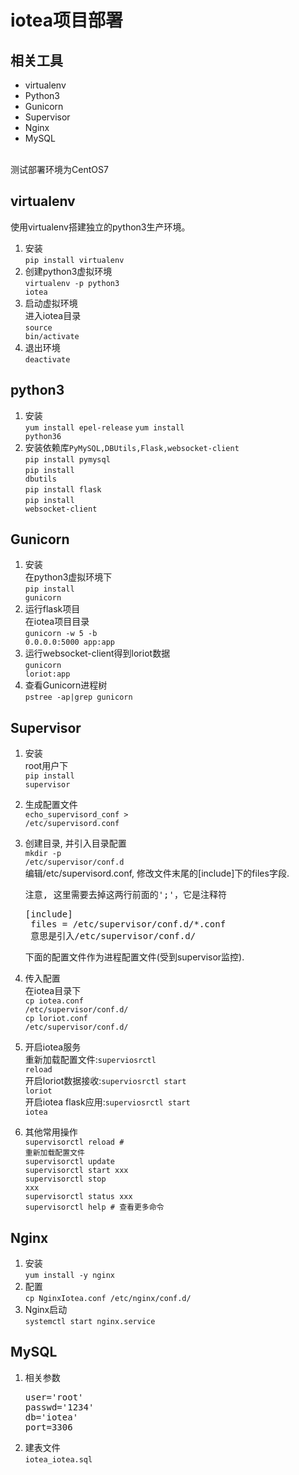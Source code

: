 # iotea项目部署

## 相关工具
- virtualenv
- Python3
- Gunicorn 
- Supervisor 
- Nginx
- MySQL

<br>
测试部署环境为CentOS7
 
## virtualenv
使用virtualenv搭建独立的python3生产环境。

1. 安装<br>
    <code>pip install virtualenv </code>
2. 创建python3虚拟环境<br>
    <code>virtualenv -p python3 iotea</code>
3. 启动虚拟环境<br>
    进入iotea目录<br>
    <code>source bin/activate</code>
4. 退出环境<br>
    <code>deactivate</code>

## python3   
1. 安装<br>
    <code>yum install epel-release</code>
    <code>yum install python36</code>
2. 安装依赖库<code>PyMySQL,DBUtils,Flask,websocket-client</code><br>
    <code>pip install pymysql</code><br>
    <code>pip install dbutils</code><br>
    <code>pip install flask</code><br>
    <code>pip install websocket-client</code>

## Gunicorn
1. 安装<br>
    在python3虚拟环境下<br>
    <code>pip install gunicorn</code>
2. 运行flask项目<br>
    在iotea项目目录<br>
    <code>gunicorn -w 5 -b 0.0.0.0:5000 app:app</code>
3. 运行websocket-client得到loriot数据<br>
    <code>gunicorn loriot:app</code>
4. 查看Gunicorn进程树<br>
    <code>pstree -ap|grep gunicorn</code>
    
## Supervisor
1. 安装<br>
   root用户下<br>
   <code>pip install supervisor</code>
2. 生成配置文件<br>
    <code>echo_supervisord_conf > /etc/supervisord.conf</code>
3. 创建目录, 并引入目录配置<br>
    <code>mkdir -p /etc/supervisor/conf.d</code><br>
    编辑/etc/supervisord.conf, 修改文件末尾的[include]下的files字段.<br>
    <pre>注意, 这里需要去掉这两行前面的';'，它是注释符</pre>
    <pre>[include]
    files = /etc/supervisor/conf.d/*.conf
    意思是引入/etc/supervisor/conf.d/</pre>
    下面的配置文件作为进程配置文件(受到supervisor监控).<br>
    
4. 传入配置<br>
    在iotea目录下<br>
    <code>cp iotea.conf /etc/supervisor/conf.d/</code><br>
    <code>cp loriot.conf /etc/supervisor/conf.d/</code><br>
    
5. 开启iotea服务<br>
    重新加载配置文件:<code>superviosrctl reload</code><br>
    开启loriot数据接收:<code>superviosrctl start loriot</code><br>
    开启iotea flask应用:<code>superviosrctl start iotea</code><br>
    
6. 其他常用操作<br>
    <code>supervisorctl reload      # 重新加载配置文件</code><br>
    <code>supervisorctl update</code><br>
    <code>supervisorctl start xxx</code><br>
    <code>supervisorctl stop xxx</code><br>
    <code>supervisorctl status xxx</code><br>
    <code>supervisorctl help        # 查看更多命令</code><br>

## Nginx
1. 安装<br>
    <code>yum install -y nginx</code>
2. 配置<br>
    <code>cp NginxIotea.conf /etc/nginx/conf.d/</code>
3. Nginx启动<br>
    <code>systemctl start nginx.service</code>
    
## MySQL
1. 相关参数
    <pre>user='root'<br>passwd='1234'<br>db='iotea'<br>port=3306</pre>
2. 建表文件<br>
    <code>iotea_iotea.sql</code>
    